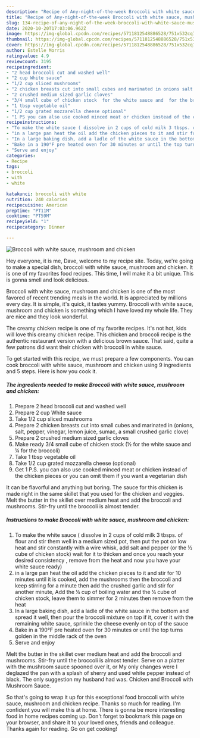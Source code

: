 ```yaml
---
description: "Recipe of Any-night-of-the-week Broccoli with white sauce, mushroom and chicken"
title: "Recipe of Any-night-of-the-week Broccoli with white sauce, mushroom and chicken"
slug: 134-recipe-of-any-night-of-the-week-broccoli-with-white-sauce-mushroom-and-chicken
date: 2020-10-20T17:03:06.962Z
image: https://img-global.cpcdn.com/recipes/5711812548886528/751x532cq70/broccoli-with-white-sauce-mushroom-and-chicken-recipe-main-photo.jpg
thumbnail: https://img-global.cpcdn.com/recipes/5711812548886528/751x532cq70/broccoli-with-white-sauce-mushroom-and-chicken-recipe-main-photo.jpg
cover: https://img-global.cpcdn.com/recipes/5711812548886528/751x532cq70/broccoli-with-white-sauce-mushroom-and-chicken-recipe-main-photo.jpg
author: Estelle Morris
ratingvalue: 4.9
reviewcount: 3195
recipeingredient:
- "2 head broccoli cut and washed well"
- "2 cup White sauce"
- "1/2 cup sliced mushrooms"
- "2 chicken breasts cut into small cubes and marinated in onions salt pepper vinegar lemon juice sumac a small crushed garlic clove"
- "2 crushed medium sized garlic cloves"
- "3/4 small cube of chicken stock  for the white sauce and  for the broccoli"
- "1 tbsp vegetable oil"
- "1/2 cup grated mozzarella cheese optional"
- "1 PS you can also use cooked minced meat or chicken instead of the chicken pieces or you can omit them if you want a vegetarian dish"
recipeinstructions:
- "To make the white sauce ( dissolve in 2 cups of cold milk 3 tbsps. of flour and stir them well in a medium sized pot, then put the pot on low heat and stir constantly with a wire whisk, add salt and pepper (or the ½ cube of chicken stock) wait for it to thicken and once you reach your desired consistency , remove from the heat and now you have your white sauce ready)"
- "in a large pan heat the oil add the chicken pieces to it and stir for 10 minutes until it is cooked, add the mushrooms then the broccoli and keep stirring for a minute then add the crushed garlic and stir for another minute, Add the ¼ cup of boiling water and the ¼ cube of chicken stock, leave them to simmer for 2 minutes then remove from the heat"
- "In a large baking dish, add a ladle of the white sauce in the bottom and spread it well, then pour the broccoli mixture on top if it, cover it with the remaining white sauce, sprinkle the cheese evenly on top of the sauce"
- "Bake in a 190°F pre heated oven for 30 minutes or until the top turns golden in the middle rack of the oven"
- "Serve and enjoy"
categories:
- Recipe
tags:
- broccoli
- with
- white

katakunci: broccoli with white 
nutrition: 240 calories
recipecuisine: American
preptime: "PT11M"
cooktime: "PT59M"
recipeyield: "1"
recipecategory: Dinner

---
```



![Broccoli with white sauce, mushroom and chicken](https://img-global.cpcdn.com/recipes/5711812548886528/751x532cq70/broccoli-with-white-sauce-mushroom-and-chicken-recipe-main-photo.jpg)

Hey everyone, it is me, Dave, welcome to my recipe site. Today, we're going to make a special dish, broccoli with white sauce, mushroom and chicken. It is one of my favorites food recipes. This time, I will make it a bit unique. This is gonna smell and look delicious.

Broccoli with white sauce, mushroom and chicken is one of the most favored of recent trending meals in the world. It is appreciated by millions every day. It is simple, it's quick, it tastes yummy. Broccoli with white sauce, mushroom and chicken is something which I have loved my whole life. They are nice and they look wonderful.

The creamy chicken recipe is one of my favorite recipes. It&#39;s not hot, kids will love this creamy chicken recipe. This chicken and broccoli recipe is the authentic restaurant version with a delicious brown sauce. That said, quite a few patrons did want their chicken with broccoli in white sauce.


To get started with this recipe, we must prepare a few components. You can cook broccoli with white sauce, mushroom and chicken using 9 ingredients and 5 steps. Here is how you cook it.

<!--inarticleads1-->

##### The ingredients needed to make Broccoli with white sauce, mushroom and chicken:

1. Prepare 2 head broccoli cut and washed well
1. Prepare 2 cup White sauce
1. Take 1/2 cup sliced mushrooms
1. Prepare 2 chicken breasts cut into small cubes and marinated in (onions, salt, pepper, vinegar, lemon juice, sumac, a small crushed garlic clove)
1. Prepare 2 crushed medium sized garlic cloves
1. Make ready 3/4 small cube of chicken stock (½ for the white sauce and ¼ for the broccoli)
1. Take 1 tbsp vegetable oil
1. Take 1/2 cup grated mozzarella cheese (optional)
1. Get 1 P.S. you can also use cooked minced meat or chicken instead of the chicken pieces or you can omit them if you want a vegetarian dish


It can be flavorful and anything but boring. The sauce for this chicken is made right in the same skillet that you used for the chicken and veggies. Melt the butter in the skillet over medium heat and add the broccoli and mushrooms. Stir-fry until the broccoli is almost tender. 

<!--inarticleads2-->

##### Instructions to make Broccoli with white sauce, mushroom and chicken:

1. To make the white sauce ( dissolve in 2 cups of cold milk 3 tbsps. of flour and stir them well in a medium sized pot, then put the pot on low heat and stir constantly with a wire whisk, add salt and pepper (or the ½ cube of chicken stock) wait for it to thicken and once you reach your desired consistency , remove from the heat and now you have your white sauce ready)
1. in a large pan heat the oil add the chicken pieces to it and stir for 10 minutes until it is cooked, add the mushrooms then the broccoli and keep stirring for a minute then add the crushed garlic and stir for another minute, Add the ¼ cup of boiling water and the ¼ cube of chicken stock, leave them to simmer for 2 minutes then remove from the heat
1. In a large baking dish, add a ladle of the white sauce in the bottom and spread it well, then pour the broccoli mixture on top if it, cover it with the remaining white sauce, sprinkle the cheese evenly on top of the sauce
1. Bake in a 190°F pre heated oven for 30 minutes or until the top turns golden in the middle rack of the oven
1. Serve and enjoy


Melt the butter in the skillet over medium heat and add the broccoli and mushrooms. Stir-fry until the broccoli is almost tender. Serve on a platter with the mushroom sauce spooned over it, or My only changes were I deglazed the pan with a splash of sherry and used white pepper instead of black. The only suggestion my husband had was. Chicken and Broccoli with Mushroom Sauce. 

So that's going to wrap it up for this exceptional food broccoli with white sauce, mushroom and chicken recipe. Thanks so much for reading. I'm confident you will make this at home. There is gonna be more interesting food in home recipes coming up. Don't forget to bookmark this page on your browser, and share it to your loved ones, friends and colleague. Thanks again for reading. Go on get cooking!
